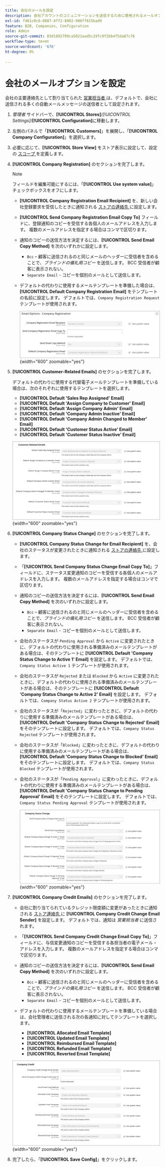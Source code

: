 ```yaml
---
title: 会社のメールを設定
description: 会社アカウントのコミュニケーションを送信するために使用されるメールオプションとテンプレートについて説明します。
exl-id: fd61c0c6-0887-4ff2-8002-906ff615bad9
feature: B2B, Companies, Configuration
role: Admin
source-git-commit: 03d1892799ca5021aad5c19fc9f2bb4f5da87c76
workflow-type: tm+mt
source-wordcount: '676'
ht-degree: 0%

---
```


# 会社のメールオプションを設定

会社の主要連絡先として割り当てられた [ 営業担当者 ](account-company-manage.md) は、デフォルトで、会社に送信される多くの自動メールメッセージの送信者として設定されます。

1. _管理者_ サイドバーで、**[!UICONTROL Stores]**/_[!UICONTROL Settings]_/**[!UICONTROL Configuration]**&#x200B;に移動します。

1. 左側のパネルで「**[!UICONTROL Customers]**」を展開し、「**[!UICONTROL Company Configuration]**」を選択します。

1. 必要に応じて、**[!UICONTROL Store View]** をストア表示に設定して、設定の [ スコープ ](../getting-started/websites-stores-views.md#scope-settings) を定義します。

1. **[!UICONTROL Company Registration]** のセクションを完了します。

   >[!NOTE]
   >
   >フィールドを編集可能にするには、「**[!UICONTROL Use system value]**」チェックボックスをオフにします。

   - **[!UICONTROL Company Registration Email Recipient]** を、新しい会社登録要求を受信したときに通知される [ ストアの連絡先 ](../getting-started/store-details.md#store-email-addresses) に設定します。

   - **[!UICONTROL Send Company Registration Email Copy To]** フィールドに、登録通知のコピーを受信する各個人のメールアドレスを入力します。 複数のメールアドレスを指定する場合はコンマで区切ります。

   - 通知のコピーの送信方法を決定するには、**[!UICONTROL Send Email Copy Method]** を次のいずれかに設定します。

      - `Bcc` – 顧客に送信されるのと同じメールのヘッダーに受信者を含めることで、_ブラインドの儀礼用コピー_ を送信します。 BCC 受信者が顧客に表示されない。
      - `Separate Email` - コピーを個別のメールとして送信します。

   - デフォルトの代わりに使用するメールテンプレートを準備した場合は、**[!UICONTROL Default Company Registration Email]** をテンプレートの名前に設定します。 デフォルトでは、`Company Registration Request` テンプレートが使用されます。

     ![ 顧客設定 – 会社登録 ](./assets/company-email-options-company-registration.png){width="600" zoomable="yes"}

1. **[!UICONTROL Customer-Related Emails]** のセクションを完了します。

   デフォルトの代わりに使用する代替電子メールテンプレートを準備している場合は、次のそれぞれに使用するテンプレートを選択します。

   - **[!UICONTROL Default 'Sales Rep Assigned' Email]**
   - **[!UICONTROL Default 'Assign Company to Customer' Email]**
   - **[!UICONTROL Default 'Assign Company Admin' Email]**
   - **[!UICONTROL Default 'Company Admin Inactive' Email]**
   - **[!UICONTROL Default 'Company Admin Changed to Member' Email]**
   - **[!UICONTROL Default 'Customer Status Active' Email]**
   - **[!UICONTROL Default 'Customer Status Inactive' Email]**

   ![ 顧客設定 – 顧客関連のメール ](./assets/company-email-options-customer-related-emails.png){width="600" zoomable="yes"}

1. **[!UICONTROL Company Status Change]** のセクションを完了します。

   - **[!UICONTROL Company Status Change for Email Recipient]** を、会社のステータスが変更されたときに通知される [ ストアの連絡先 ](../getting-started/store-details.md#store-email-addresses) に設定します。

   - 「**[!UICONTROL Send Company Status Change Email Copy To]**」フィールドに、ステータス変更通知のコピーを受信する各個人のメールアドレスを入力します。 複数のメールアドレスを指定する場合はコンマで区切ります。

   - 通知のコピーの送信方法を決定するには、**[!UICONTROL Send Email Copy Method]** を次のいずれかに設定します。

      - `Bcc` – 顧客に送信されるのと同じメールのヘッダーに受信者を含めることで、_ブラインドの儀礼用コピー_ を送信します。 BCC 受信者が顧客に表示されない。
      - `Separate Email` - コピーを個別のメールとして送信します。

   - 会社のステータスが `Pending Approval` から `Active` に変更されたときに、デフォルトの代わりに使用される準備済みのメールテンプレートがある場合は、そのテンプレートに **[!UICONTROL Default 'Company Status Change to Active 1' Email]** を設定します。 デフォルトでは、`Company Status Active 1` テンプレートが使用されます。

   - 会社のステータスが `Rejected` または `Blocked` から `Active` に変更されたときに、デフォルトの代わりに使用される準備済みのメールテンプレートがある場合は、そのテンプレートに **[!UICONTROL Default 'Company Status Change to Active 2' Email]** を設定します。 デフォルトでは、`Company Status Active 2` テンプレートが使用されます。

   - 会社のステータスが「`Rejected`」に変わったときに、デフォルトの代わりに使用する準備済みのメールテンプレートがある場合は、**[!UICONTROL Default 'Company Status Change to Rejected' Email]** をそのテンプレートに設定します。 デフォルトでは、`Company Status Rejected` テンプレートが使用されます。

   - 会社のステータスが「`Blocked`」に変わったときに、デフォルトの代わりに使用する準備済みのメールテンプレートがある場合は、**[!UICONTROL Default 'Company Status Change to Blocked' Email]** をそのテンプレートに設定します。 デフォルトでは、`Company Status Blocked` テンプレートが使用されます。

   - 会社のステータスが「`Pending Approval`」に変わったときに、デフォルトの代わりに使用する準備済みのメールテンプレートがある場合は、**[!UICONTROL Default 'Company Status Change to Pending Approval' Email]** をそのテンプレートに設定します。 デフォルトでは、`Company Status Pending Approval` テンプレートが使用されます。

     ![ 顧客の設定 – 会社ステータスの変更 ](./assets/company-email-options-company-status-change.png){width="600" zoomable="yes"}

1. **[!UICONTROL Company Credit Emails]** のセクションを完了します。

   - 会社に割り当てられているクレジット限度額に変更があったときに通知される [ ストア連絡先 ](../getting-started/store-details.md#store-email-addresses) に **[!UICONTROL Company Credit Change Email Sender]** を設定します。 デフォルトでは、通知は _営業担当者_ に送信されます。

   - 「**[!UICONTROL Send Company Credit Change Email Copy To]**」フィールドに、与信変更通知のコピーを受信する各担当者の電子メール・アドレスを入力します。 複数のメールアドレスを指定する場合はコンマで区切ります。

   - 通知のコピーの送信方法を決定するには、**[!UICONTROL Send Email Copy Method]** を次のいずれかに設定します。

      - `Bcc` – 顧客に送信されるのと同じメールのヘッダーに受信者を含めることで、_ブラインドの儀礼用コピー_ を送信します。 BCC 受信者が顧客に表示されない。
      - `Separate Email` - コピーを個別のメールとして送信します。

   - デフォルトの代わりに使用するメールテンプレートを準備している場合は、会社管理者に送信される次の各通知に対してテンプレートを選択します。

      - **[!UICONTROL Allocated Email Template]**
      - **[!UICONTROL Updated Email Template]**
      - **[!UICONTROL Reimbursed Email Template]**
      - **[!UICONTROL Refunded Email Template]**
      - **[!UICONTROL Reverted Email Template]**

   ![ 顧客設定 – 会社クレジットメール ](./assets/company-email-options-company-credit.png){width="600" zoomable="yes"}

1. 完了したら、「**[!UICONTROL Save Config]**」をクリックします。
